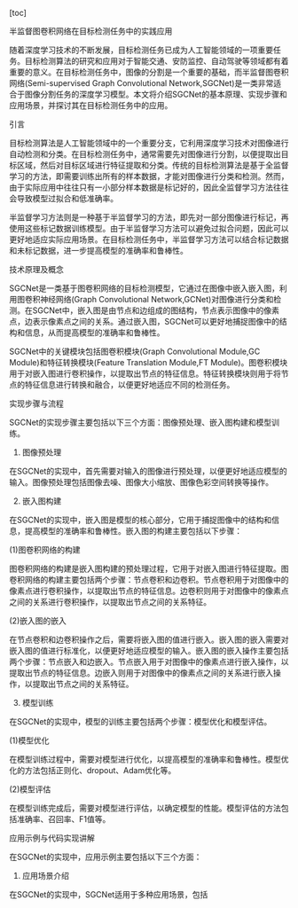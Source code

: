 
[toc]                    
                
                
半监督图卷积网络在目标检测任务中的实践应用

随着深度学习技术的不断发展，目标检测任务已成为人工智能领域的一项重要任务。目标检测算法的研究和应用对于智能交通、安防监控、自动驾驶等领域都有着重要的意义。在目标检测任务中，图像的分割是一个重要的基础，而半监督图卷积网络(Semi-supervised Graph Convolutional Network,SGCNet)是一类非常适合于图像分割任务的深度学习模型。本文将介绍SGCNet的基本原理、实现步骤和应用场景，并探讨其在目标检测任务中的应用。

引言

目标检测算法是人工智能领域中的一个重要分支，它利用深度学习技术对图像进行自动检测和分类。在目标检测任务中，通常需要先对图像进行分割，以便提取出目标区域，然后对目标区域进行特征提取和分类。传统的目标检测算法是基于全监督学习的方法，即需要训练出所有的样本数据，才能对图像进行分类和检测。然而，由于实际应用中往往只有一小部分样本数据是标记好的，因此全监督学习方法往往会导致模型过拟合和低准确率。

半监督学习方法则是一种基于半监督学习的方法，即先对一部分图像进行标记，再使用这些标记数据训练模型。由于半监督学习方法可以避免过拟合问题，因此可以更好地适应实际应用场景。在目标检测任务中，半监督学习方法可以结合标记数据和未标记数据，进一步提高模型的准确率和鲁棒性。

技术原理及概念

SGCNet是一类基于图卷积网络的目标检测模型，它通过在图像中嵌入嵌入图，利用图卷积神经网络(Graph Convolutional Network,GCNet)对图像进行分类和检测。在SGCNet中，嵌入图是由节点和边组成的图结构，节点表示图像中的像素点，边表示像素点之间的关系。通过嵌入图，SGCNet可以更好地捕捉图像中的结构和信息，从而提高模型的准确率和鲁棒性。

SGCNet中的关键模块包括图卷积模块(Graph Convolutional Module,GC Module)和特征转换模块(Feature Translation Module,FT Module)。图卷积模块用于对嵌入图进行卷积操作，以提取出节点的特征信息。特征转换模块则用于将节点的特征信息进行转换和融合，以便更好地适应不同的检测任务。

实现步骤与流程

SGCNet的实现步骤主要包括以下三个方面：图像预处理、嵌入图构建和模型训练。

1. 图像预处理

在SGCNet的实现中，首先需要对输入的图像进行预处理，以便更好地适应模型的输入。图像预处理包括图像去噪、图像大小缩放、图像色彩空间转换等操作。

2. 嵌入图构建

在SGCNet的实现中，嵌入图是模型的核心部分，它用于捕捉图像中的结构和信息，提高模型的准确率和鲁棒性。嵌入图的构建主要包括以下步骤：

(1)图卷积网络的构建

图卷积网络的构建是嵌入图构建的预处理过程，它用于对嵌入图进行特征提取。图卷积网络的构建主要包括两个步骤：节点卷积和边卷积。节点卷积用于对图像中的像素点进行卷积操作，以提取出节点的特征信息。边卷积则用于对图像中的像素点之间的关系进行卷积操作，以提取出节点之间的关系特征。

(2)嵌入图的嵌入

在节点卷积和边卷积操作之后，需要将嵌入图的值进行嵌入。嵌入图的嵌入需要对嵌入图的值进行标准化，以便更好地适应模型的输入。嵌入图的嵌入操作主要包括两个步骤：节点嵌入和边嵌入。节点嵌入用于对图像中的像素点进行嵌入操作，以提取出节点的特征信息。边嵌入则用于对图像中的像素点之间的关系进行嵌入操作，以提取出节点之间的关系特征。

3. 模型训练

在SGCNet的实现中，模型的训练主要包括两个步骤：模型优化和模型评估。

(1)模型优化

在模型训练过程中，需要对模型进行优化，以提高模型的准确率和鲁棒性。模型优化的方法包括正则化、dropout、Adam优化等。

(2)模型评估

在模型训练完成后，需要对模型进行评估，以确定模型的性能。模型评估的方法包括准确率、召回率、F1值等。

应用示例与代码实现讲解

在SGCNet的实现中，应用示例主要包括以下三个方面：

1. 应用场景介绍

在SGCNet的实现中，SGCNet适用于多种应用场景，包括

